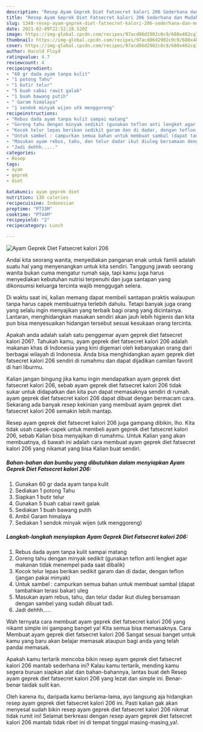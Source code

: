 ```yaml
---
description: "Resep Ayam Geprek Diet Fatsecret kalori 206 Sederhana dan Mudah Dibuat"
title: "Resep Ayam Geprek Diet Fatsecret kalori 206 Sederhana dan Mudah Dibuat"
slug: 1348-resep-ayam-geprek-diet-fatsecret-kalori-206-sederhana-dan-mudah-dibuat
date: 2021-02-09T22:52:28.520Z
image: https://img-global.cpcdn.com/recipes/97acd86d2902c0c9/680x482cq70/ayam-geprek-diet-fatsecret-kalori-206-foto-resep-utama.jpg
thumbnail: https://img-global.cpcdn.com/recipes/97acd86d2902c0c9/680x482cq70/ayam-geprek-diet-fatsecret-kalori-206-foto-resep-utama.jpg
cover: https://img-global.cpcdn.com/recipes/97acd86d2902c0c9/680x482cq70/ayam-geprek-diet-fatsecret-kalori-206-foto-resep-utama.jpg
author: Harold Floyd
ratingvalue: 4.7
reviewcount: 4
recipeingredient:
- "60 gr dada ayam tanpa kulit"
- "1 potong Tahu"
- "1 butir telur"
- "5 buah cabai rawit galak"
- "1 buah bawang putih"
- " Garam himalaya"
- "1 sendok minyak wijen utk menggoreng"
recipeinstructions:
- "Rebus dada ayam tanpa kulit sampai matang"
- "Goreng tahu dengan minyak sedikit (gunakan teflon anti lengket agar makanan tidak menempel pada saat dibalik)"
- "Kocok telur lepas berikan sedikit garam dan di dadar, dengan teflon (jangan pakai minyak)"
- "Untuk sambel : campurkan semua bahan untuk membuat sambal (dapat tambahkan terasi bakar) uleg"
- "Masukan ayam rebus, tahu, dan telur dadar ikut diuleg bersamaan dengan sambel yang sudah dibuat tadi."
- "Jadi dehhh....."
categories:
- Resep
tags:
- ayam
- geprek
- diet

katakunci: ayam geprek diet 
nutrition: 138 calories
recipecuisine: Indonesian
preptime: "PT33M"
cooktime: "PT44M"
recipeyield: "2"
recipecategory: Lunch

---
```



![Ayam Geprek Diet Fatsecret kalori 206](https://img-global.cpcdn.com/recipes/97acd86d2902c0c9/680x482cq70/ayam-geprek-diet-fatsecret-kalori-206-foto-resep-utama.jpg)

Andai kita seorang wanita, menyediakan panganan enak untuk famili adalah suatu hal yang menyenangkan untuk kita sendiri. Tanggung jawab seorang  wanita bukan cuma mengatur rumah saja, tapi kamu juga harus menyediakan kebutuhan nutrisi terpenuhi dan juga santapan yang dikonsumsi keluarga tercinta wajib menggugah selera.

Di waktu  saat ini, kalian memang dapat membeli santapan praktis walaupun tanpa harus capek membuatnya terlebih dahulu. Tetapi banyak juga orang yang selalu ingin menyajikan yang terbaik bagi orang yang dicintainya. Lantaran, menghidangkan masakan sendiri akan jauh lebih higienis dan kita pun bisa menyesuaikan hidangan tersebut sesuai kesukaan orang tercinta. 



Apakah anda adalah salah satu penggemar ayam geprek diet fatsecret kalori 206?. Tahukah kamu, ayam geprek diet fatsecret kalori 206 adalah makanan khas di Indonesia yang kini digemari oleh kebanyakan orang dari berbagai wilayah di Indonesia. Anda bisa menghidangkan ayam geprek diet fatsecret kalori 206 sendiri di rumahmu dan dapat dijadikan camilan favorit di hari liburmu.

Kalian jangan bingung jika kamu ingin mendapatkan ayam geprek diet fatsecret kalori 206, sebab ayam geprek diet fatsecret kalori 206 tidak sukar untuk didapatkan dan kita pun dapat memasaknya sendiri di rumah. ayam geprek diet fatsecret kalori 206 dapat dibuat dengan bermacam cara. Sekarang ada banyak resep kekinian yang membuat ayam geprek diet fatsecret kalori 206 semakin lebih mantap.

Resep ayam geprek diet fatsecret kalori 206 juga gampang dibikin, lho. Kita tidak usah capek-capek untuk membeli ayam geprek diet fatsecret kalori 206, sebab Kalian bisa menyajikan di rumahmu. Untuk Kalian yang akan membuatnya, di bawah ini adalah cara membuat ayam geprek diet fatsecret kalori 206 yang nikamat yang bisa Kalian buat sendiri.

<!--inarticleads1-->

##### Bahan-bahan dan bumbu yang dibutuhkan dalam menyiapkan Ayam Geprek Diet Fatsecret kalori 206:

1. Gunakan 60 gr dada ayam tanpa kulit
1. Sediakan 1 potong Tahu
1. Siapkan 1 butir telur
1. Gunakan 5 buah cabai rawit galak
1. Sediakan 1 buah bawang putih
1. Ambil  Garam himalaya
1. Sediakan 1 sendok minyak wijen (utk menggoreng)




<!--inarticleads2-->

##### Langkah-langkah menyiapkan Ayam Geprek Diet Fatsecret kalori 206:

1. Rebus dada ayam tanpa kulit sampai matang
1. Goreng tahu dengan minyak sedikit (gunakan teflon anti lengket agar makanan tidak menempel pada saat dibalik)
1. Kocok telur lepas berikan sedikit garam dan di dadar, dengan teflon (jangan pakai minyak)
1. Untuk sambel : campurkan semua bahan untuk membuat sambal (dapat tambahkan terasi bakar) uleg
1. Masukan ayam rebus, tahu, dan telur dadar ikut diuleg bersamaan dengan sambel yang sudah dibuat tadi.
1. Jadi dehhh.....




Wah ternyata cara membuat ayam geprek diet fatsecret kalori 206 yang nikamt simple ini gampang banget ya! Kita semua bisa memasaknya. Cara Membuat ayam geprek diet fatsecret kalori 206 Sangat sesuai banget untuk kamu yang baru akan belajar memasak ataupun bagi anda yang telah pandai memasak.

Apakah kamu tertarik mencoba bikin resep ayam geprek diet fatsecret kalori 206 mantab sederhana ini? Kalau kamu tertarik, mending kamu segera buruan siapkan alat dan bahan-bahannya, lantas buat deh Resep ayam geprek diet fatsecret kalori 206 yang lezat dan simple ini. Benar-benar taidak sulit kan. 

Oleh karena itu, daripada kamu berlama-lama, ayo langsung aja hidangkan resep ayam geprek diet fatsecret kalori 206 ini. Pasti kalian gak akan menyesal sudah bikin resep ayam geprek diet fatsecret kalori 206 nikmat tidak rumit ini! Selamat berkreasi dengan resep ayam geprek diet fatsecret kalori 206 mantab tidak ribet ini di tempat tinggal masing-masing,ya!.

